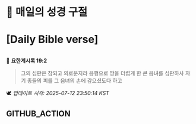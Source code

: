 # 🙏 매일의 성경 구절
# [Daily Bible verse]
##
<!-- START_BIBLE_VERSE -->
📖 **요한계시록 19:2**
> 그의 심판은 참되고 의로운지라 음행으로 땅을 더럽게 한 큰 음녀를 심판하사 자기 종들의 피를 그 음녀의 손에 갚으셨도다 하고

🕊️ _업데이트 시각: 2025-07-12 23:50:14 KST_
  <!-- END_BIBLE_VERSE -->
## GITHUB_ACTION
